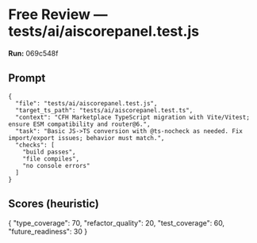 # Free Review — tests/ai/aiscorepanel.test.js

**Run:** 069c548f

## Prompt

```
{
  "file": "tests/ai/aiscorepanel.test.js",
  "target_ts_path": "tests/ai/aiscorepanel.test.ts",
  "context": "CFH Marketplace TypeScript migration with Vite/Vitest; ensure ESM compatibility and router@6.",
  "task": "Basic JS->TS conversion with @ts-nocheck as needed. Fix import/export issues; behavior must match.",
  "checks": [
    "build passes",
    "file compiles",
    "no console errors"
  ]
}
```

## Scores (heuristic)

{
  "type_coverage": 70,
  "refactor_quality": 20,
  "test_coverage": 60,
  "future_readiness": 30
}
